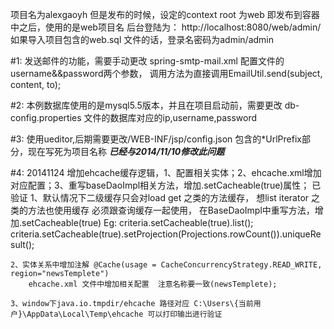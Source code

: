 项目名为alexgaoyh  但是发布的时候，设定的context root 为web  即发布到容器中之后，使用的是web项目名
后台登陆为： http://localhost:8080/web/admin/  如果导入项目包含的web.sql 文件的话，登录名密码为admin/admin

#1: 发送邮件的功能，需要手动更改  spring-smtp-mail.xml 配置文件的username&&password两个参数，
	调用方法为直接调用EmailUtil.send(subject, content, to);
	
#2: 本例数据库使用的是mysql5.5版本，并且在项目启动前，需要更改 db-config.properties 文件的数据库对应的ip,username,password


#3: 使用ueditor,后期需要更改/WEB-INF/jsp/config.json 包含的*UrlPrefix部分，现在写死为项目名称    ***已经与2014/11/10修改此问题***

#4: 20141124 增加ehcache缓存逻辑，1、配置相关实体；2、ehcache.xml增加对应配置；3、重写baseDaoImpl相关方法，增加.setCacheable(true)属性； 已验证
	1、默认情况下二级缓存只会对load get 之类的方法缓存， 想list iterator 之类的方法也使用缓存 必须跟查询缓存一起使用， 
		在BaseDaoImpl中重写方法，增加.setCacheable(true) 
		Eg:   criteria.setCacheable(true).list();         				criteria.setCacheable(true).setProjection(Projections.rowCount()).uniqueResult();
		
	2、实体关系中增加注解 @Cache(usage = CacheConcurrencyStrategy.READ_WRITE, region="newsTemplete")  
		ehcache.xml 文件中增加相关配置  注意名称要一致(newsTemplete);
		
	3、window下java.io.tmpdir/ehcache 路径对应 C:\Users\{当前用户}\AppData\Local\Temp\ehcache 可以打印输出进行验证
